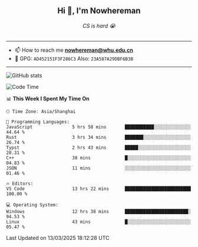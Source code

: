 <h2 align="center">Hi 👋, I'm Nowhereman</h2>
<h6 align="center">CS is hard 😭</h6>

---
- 📫 How to reach me **nowhereman@whu.edu.cn**
- 🔑 GPG: `AD452151F3F286C3`  Also: `23A587A29DBF6B3B`

---
![GitHub stats](https://github-readme-stats.vercel.app/api?username=nowherechan&theme=transparent&rank_icon=github&include_all_commits=true&count_private=true)

<!--START_SECTION:waka-->
![Code Time](http://img.shields.io/badge/Code%20Time-740%20hrs%207%20mins-blue)

📊 **This Week I Spent My Time On** 

```text
🕑︎ Time Zone: Asia/Shanghai

💬 Programming Languages: 
JavaScript               5 hrs 58 mins       ███████████░░░░░░░░░░░░░░   44.64 % 
Rust                     3 hrs 34 mins       ███████░░░░░░░░░░░░░░░░░░   26.74 % 
Typst                    2 hrs 43 mins       █████░░░░░░░░░░░░░░░░░░░░   20.31 % 
C++                      38 mins             █░░░░░░░░░░░░░░░░░░░░░░░░   04.83 % 
JSON                     11 mins             ░░░░░░░░░░░░░░░░░░░░░░░░░   01.46 % 

🔥 Editors: 
VS Code                  13 hrs 22 mins      █████████████████████████   100.00 % 

💻 Operating System: 
Windows                  12 hrs 38 mins      ████████████████████████░   94.53 % 
Linux                    43 mins             █░░░░░░░░░░░░░░░░░░░░░░░░   05.47 % 
```


 Last Updated on 13/03/2025 18:12:28 UTC
<!--END_SECTION:waka-->
